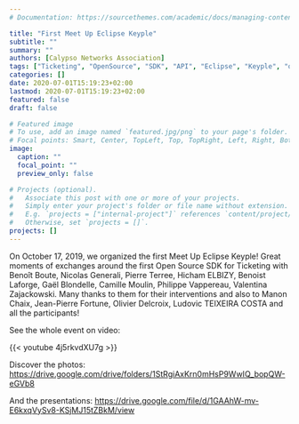 ```yaml
---
# Documentation: https://sourcethemes.com/academic/docs/managing-content/

title: "First Meet Up Eclipse Keyple"
subtitle: ""
summary: ""
authors: [Calypso Networks Association]
tags: ["Ticketing", "OpenSource", "SDK", "API", "Eclipse", "Keyple", "opensolutions", "maas", "CNA"]
categories: []
date: 2020-07-01T15:19:23+02:00
lastmod: 2020-07-01T15:19:23+02:00
featured: false
draft: false

# Featured image
# To use, add an image named `featured.jpg/png` to your page's folder.
# Focal points: Smart, Center, TopLeft, Top, TopRight, Left, Right, BottomLeft, Bottom, BottomRight.
image:
  caption: ""
  focal_point: ""
  preview_only: false

# Projects (optional).
#   Associate this post with one or more of your projects.
#   Simply enter your project's folder or file name without extension.
#   E.g. `projects = ["internal-project"]` references `content/project/deep-learning/index.md`.
#   Otherwise, set `projects = []`.
projects: []
---
```

On October 17, 2019, we organized the first Meet Up Eclipse Keyple! Great moments of exchanges around the first Open Source SDK for Ticketing with Benoît Boute, Nicolas Generali, Pierre Terree, Hicham ELBIZY, Benoist Laforge, Gaël Blondelle, Camille Moulin, Philippe Vappereau, Valentina Zajackowski. Many thanks to them for their interventions and also to Manon Chaix, Jean-Pierre Fortune, Olivier Delcroix, Ludovic TEIXEIRA COSTA and all the participants!

See the whole event on video:

{{< youtube 4j5rkvdXU7g >}}

Discover the photos: https://drive.google.com/drive/folders/1StRgiAxKrn0mHsP9WwIQ_bopQW-eGVb8

And the presentations: https://drive.google.com/file/d/1GAAhW-mv-E6kxqVySv8-KSjMJ15tZBkM/view

